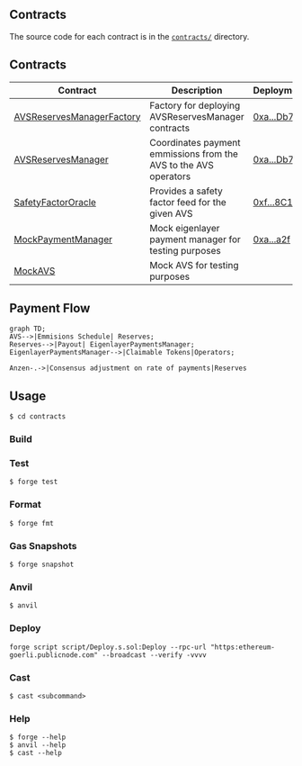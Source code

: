 ## Contracts

The source code for each contract is in the [`contracts/`](contracts/)
directory.

## Contracts

| Contract                                                                      | Description                                                      | Deployment                                                                                  |
| ----------------------------------------------------------------------------- | ---------------------------------------------------------------- | ------------------------------------------------------------------------------------------- |
| [AVSReservesManagerFactory](contracts/src/core/AVSReservesManagerFactory.sol) | Factory for deploying AVSReservesManager contracts               | [0xa...Db7](https://goerli.etherscan.io/address/0xaFb50639327025951a7e995ee0827e52cDfAEDb7) |
| [AVSReservesManager](contracts/src/core/AVSReservesManager.sol)               | Coordinates payment emmissions from the AVS to the AVS operators | [0xa...Db7](https://goerli.etherscan.io/address/0xaFb50639327025951a7e995ee0827e52cDfAEDb7) |
| [SafetyFactorOracle](contracts/src/core/SafetyFactorOracle.sol)               | Provides a safety factor feed for the given AVS                  | [0xf...8C1](https://goerli.etherscan.io/address0xfa8995b2Bc50a6fe692Fe866286f4a24ab2aA8C1)  |
| [MockPaymentManager](contracts/test/mocks/MockPaymentManager.sol)             | Mock eigenlayer payment manager for testing purposes             | [0xa...a2f](https://goerli.etherscan.io/0xad284F2CBe5D9b0fa85B6c4EE26FCcdB3739Ba2f)         |
| [MockAVS](contracts/test/mocks/MockAVS.sol)                                   | Mock AVS for testing purposes                                    |

## Payment Flow

```mermaid
graph TD;
AVS-->|Emmisions Schedule| Reserves;
Reserves-->|Payout| EigenlayerPaymentsManager;
EigenlayerPaymentsManager-->|Claimable Tokens|Operators;

Anzen-.->|Consensus adjustment on rate of payments|Reserves

```

## Usage

```shell
$ cd contracts
```

### Build

### Test

```shell
$ forge test
```

### Format

```shell
$ forge fmt
```

### Gas Snapshots

```shell
$ forge snapshot
```

### Anvil

```shell
$ anvil
```

### Deploy

```shell
forge script script/Deploy.s.sol:Deploy --rpc-url "https:ethereum-goerli.publicnode.com" --broadcast --verify -vvvv
```

### Cast

```shell
$ cast <subcommand>
```

### Help

```shell
$ forge --help
$ anvil --help
$ cast --help
```
